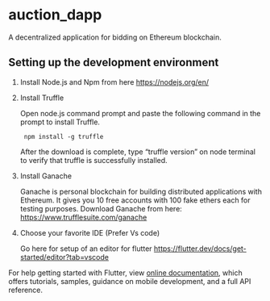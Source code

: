 # auction_dapp

A decentralized application for bidding on Ethereum blockchain.

## Setting up the development environment

1. Install Node.js and Npm from here  <https://nodejs.org/en/>
2. Install Truffle

    Open node.js command prompt and paste the following command in the prompt to install Truffle.

        npm install -g truffle
    After the download is complete, type “truffle version” on node terminal to verify that truffle is successfully installed.

3. Install Ganache

   Ganache is personal blockchain for building distributed applications with Ethereum. It gives you 10 free accounts with 100 fake ethers each for testing purposes.
Download Ganache from here: <https://www.trufflesuite.com/ganache>

4. Choose your favorite IDE (Prefer Vs code)

   Go here for setup of an editor for flutter <https://flutter.dev/docs/get-started/editor?tab=vscode>

For help getting started with Flutter, view 
[online documentation](https://flutter.dev/docs), which offers tutorials,
samples, guidance on mobile development, and a full API reference.
